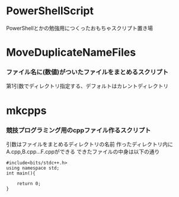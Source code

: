# PowerShellScript
PowerShellとかの勉強用につくったおもちゃスクリプト置き場
# MoveDuplicateNameFiles
### ファイル名に(数値)がついたファイルをまとめるスクリプト
第1引数でディレクトリ指定する、デフォルトはカレントディレクトリ
# mkcpps
### 競技プログラミング用のcppファイル作るスクリプト  
引数はファイルをまとめるディレクトリの名前
作ったディレクトリ内にA.cpp,B.cpp…F.cppができる
できたファイルの中身は以下の通り  
```
#include<bits/stdc++.h>
using namespace std;
int main(){

    return 0;
}

```